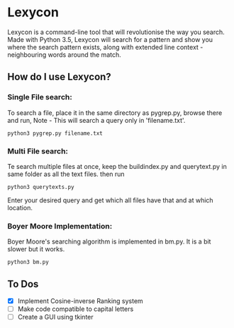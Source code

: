 # Lexycon
Lexycon is a command-line tool that will revolutionise the way you search. Made with Python 3.5, Lexycon will search for a
pattern and show you where the search pattern exists, along with extended line context - neighbouring words around the match.

## How do I use Lexycon?

### Single File search:

To search a file, place it in the same directory as pygrep.py, browse there and run,
Note - This will search a query only in 'filename.txt'.
```
python3 pygrep.py filename.txt
```
### Multi File search:

Te search multiple files at once, keep the buildindex.py and querytext.py in same folder as all the text files. then run
```
python3 querytexts.py
```
Enter your desired query and get which all files have that and at which location.

### Boyer Moore Implementation:

Boyer Moore's searching algorithm is implemented in bm.py. It is a bit slower but it works.
```
python3 bm.py
```

## To Dos
- [x] Implement Cosine-inverse Ranking system
- [ ] Make code compatible to capital letters
- [ ] Create a GUI using tkinter
